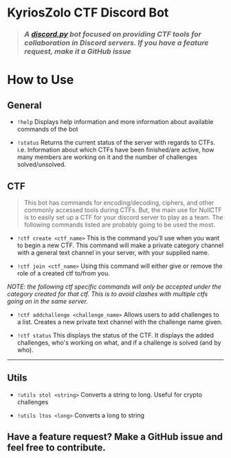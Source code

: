 # KyriosZolo CTF Discord Bot

>### *A [discord.py](http://discordpy.readthedocs.io/en/latest/) bot focused on providing CTF tools for collaboration in Discord servers.  If you have a feature request, make it a GitHub issue*


#  How to Use

## General

* `!help` Displays help information and more information about available commands of the bot

* `!status`  Returns the current status of the server with regards to CTFs. i.e. Information about which CTFs have been finished/are active, how many members are working on it and the number of challenges solved/unsolved.

## CTF 
>This bot has commands for encoding/decoding, ciphers, and other commonly accessed tools during CTFs.  But, the main use for NullCTF is to easily set up a CTF for your discord server to play as a team.  The following commands listed are probably going to be used the most.

* `!ctf create <ctf_name>`  This is the command you'll use when you want to begin a new CTF.  This command will make a private category channel with a general text channel in your server, with your supplied name. 

 * `!ctf join <ctf_name>` Using this command will either give or remove the role of a created ctf to/from you.

*NOTE: the following ctf specific commands will only be accepted under the category created for that ctf.  This is to avoid clashes with multiple ctfs going on in the same server.*
 
 * `!ctf addchallenge <challenge_name>` Allows users to add challenges to a list. Creates a new private text channel with the challenge name given.
 
 * `!ctf status` This displays the status of the CTF. It displays the added challenges, who's working on what, and if a challenge is solved (and by who).

---
##  Utils 

 * `!utils stol <string>` Converts a string to long. Useful for crypto challenges

 * `!utils ltos <long>` Converts a long to string

## Have a feature request?  Make a GitHub issue and feel free to contribute.

